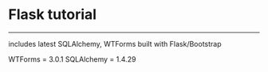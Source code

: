 # Flask tutorial

---

includes latest SQLAlchemy, WTForms built with Flask/Bootstrap

WTForms = 3.0.1
SQLAlchemy = 1.4.29